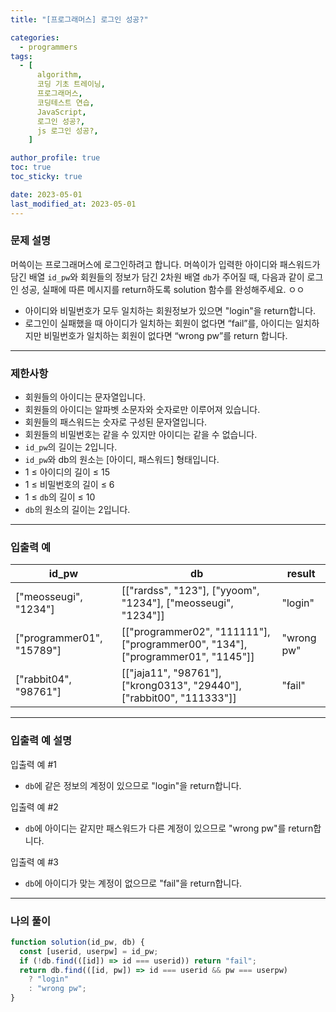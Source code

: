 ```yaml
---
title: "[프로그래머스] 로그인 성공?"

categories:
  - programmers
tags:
  - [
      algorithm,
      코딩 기초 트레이닝,
      프로그래머스,
      코딩테스트 연습,
      JavaScript,
      로그인 성공?,
      js 로그인 성공?,
    ]

author_profile: true
toc: true
toc_sticky: true

date: 2023-05-01
last_modified_at: 2023-05-01
---
```


### 문제 설명

머쓱이는 프로그래머스에 로그인하려고 합니다. 머쓱이가 입력한 아이디와 패스워드가 담긴 배열 `id_pw`와 회원들의 정보가 담긴 2차원 배열 `db`가 주어질 때, 다음과 같이 로그인 성공, 실패에 따른 메시지를 return하도록 solution 함수를 완성해주세요.
ㅇㅇ

- 아이디와 비밀번호가 모두 일치하는 회원정보가 있으면 "login"을 return합니다.
- 로그인이 실패했을 때 아이디가 일치하는 회원이 없다면 “fail”를, 아이디는 일치하지만 비밀번호가 일치하는 회원이 없다면 “wrong pw”를 return 합니다.

---

### 제한사항

- 회원들의 아이디는 문자열입니다.
- 회원들의 아이디는 알파벳 소문자와 숫자로만 이루어져 있습니다.
- 회원들의 패스워드는 숫자로 구성된 문자열입니다.
- 회원들의 비밀번호는 같을 수 있지만 아이디는 같을 수 없습니다.
- `id_pw`의 길이는 2입니다.
- `id_pw`와 db의 원소는 [아이디, 패스워드] 형태입니다.
- 1 ≤ 아이디의 길이 ≤ 15
- 1 ≤ 비밀번호의 길이 ≤ 6
- 1 ≤ `db`의 길이 ≤ 10
- `db`의 원소의 길이는 2입니다.

---

### 입출력 예

| id_pw                     | db                                                                              | result     |
| ------------------------- | ------------------------------------------------------------------------------- | ---------- |
| ["meosseugi", "1234"]     | [["rardss", "123"], ["yyoom", "1234"], ["meosseugi", "1234"]]                   | "login"    |
| ["programmer01", "15789"] | [["programmer02", "111111"], ["programmer00", "134"], ["programmer01", "1145"]] | "wrong pw" |
| ["rabbit04", "98761"]     | [["jaja11", "98761"], ["krong0313", "29440"], ["rabbit00", "111333"]]           | "fail"     |

---

### **입출력 예 설명**

입출력 예 #1

- `db`에 같은 정보의 계정이 있으므로 "login"을 return합니다.

입출력 예 #2

- `db`에 아이디는 같지만 패스워드가 다른 계정이 있으므로 "wrong pw"를 return합니다.

입출력 예 #3

- `db`에 아이디가 맞는 계정이 없으므로 "fail"을 return합니다.

---

### 나의 풀이

```jsx
function solution(id_pw, db) {
  const [userid, userpw] = id_pw;
  if (!db.find(([id]) => id === userid)) return "fail";
  return db.find(([id, pw]) => id === userid && pw === userpw)
    ? "login"
    : "wrong pw";
}
```
